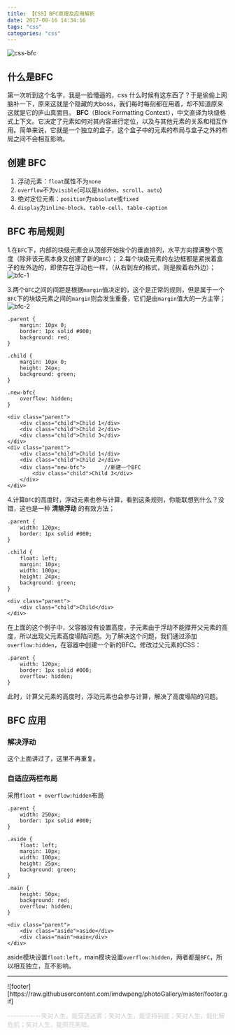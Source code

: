 ```yaml
---
title: 【CSS】BFC原理及应用解析
date: 2017-08-16 14:34:16
tags: "css"
categories: "css"
---
```


![css-bfc](index.jpeg)

<!--more-->

## 什么是BFC
第一次听到这个名字，我是一脸懵逼的，css 什么时候有这东西了？于是偷偷上网脑补一下，原来这就是个隐藏的大boss，我们每时每刻都在用着，却不知道原来这就是它的庐山真面目。
**BFC**（Block Formatting Context），中文直译为块级格式上下文。它决定了元素如何对其内容进行定位，以及与其他元素的关系和相互作用。简单来说，它就是一个独立的盒子，这个盒子中的元素的布局与盒子之外的布局之间不会相互影响。

## 创建 BFC

 1. 浮动元素：`float`属性不为`none`
 2. `overflow`不为`visible`(可以是`hidden`、`scroll`、`auto`)
 3. 绝对定位元素：`position`为`absolute`或`fixed`
 4. `display`为`inline-block`、`table-cell`、`table-caption`

## BFC 布局规则
1.在`BFC`下，内部的块级元素会从顶部开始挨个的垂直排列，水平方向撑满整个宽度（除非该元素本身又创建了新的`BFC`）；
2.每个块级元素的左边框都是紧挨着盒子的左外边的，即使存在浮动也一样，（从右到左的格式，则是挨着右外边）；
![bfc-1](1.png)

3.两个`BFC`之间的间距是根据`margin`值决定的，这个是正常的规则，但是属于一个`BFC`下的块级元素之间的`margin`则会发生重叠，它们是由`margin`值大的一方主宰； 
![bfc-2](2.png)

```
.parent {
    margin: 10px 0;
    border: 1px solid #000;
    background: red;
}

.child {
    margin: 10px 0;
    height: 24px;
    background: green;
}

.new-bfc{
    overflow: hidden;
}

<div class="parent">
    <div class="child">Child 1</div>
    <div class="child">Child 2</div>
    <div class="child">Child 3</div>
</div>
<div class="parent">
    <div class="child">Child 1</div>
    <div class="child">Child 2</div>
    <div class="new-bfc">      //新建一个BFC
        <div class="child">Child 3</div>
    </div>
</div>
```
4.计算`BFC`的高度时，浮动元素也参与计算，看到这条规则，你能联想到什么？没错，这也是一种 **清除浮动** 的有效方法；
```
.parent {
    width: 120px;
    border: 1px solid #000;
}

.child {
    float: left;
    margin: 10px;
    width: 100px;
    height: 24px;
    background: green;
}

<div class="parent">
    <div class="child">Child</div>
</div>
```
在上面的这个例子中，父容器没有设置高度，子元素由于浮动不能撑开父元素的高度，所以出现父元素高度塌陷问题。为了解决这个问题，我们通过添加`overflow:hidden`，在容器中创建一个新的BFC。修改过父元素的CSS：
```
.parent {
    width: 120px;
    border: 1px solid #000;
    overflow: hidden;
}
```
此时，计算父元素的高度时，浮动元素也会参与计算，解决了高度塌陷的问题。

## BFC 应用
### 解决浮动
这个上面讲过了，这里不再重复。

### 自适应两栏布局
采用`float + overflow:hidden`布局
```
.parent {
    width: 250px;
    border: 1px solid #000;
}

.aside {
    float: left;
    margin: 10px;
    width: 100px;
    height: 25px;
    background: green;
}

.main {
    height: 50px;
    background: red;
    overflow: hidden;
}

<div class="parent">
    <div class="aside">aside</div>
    <div class="main">main</div>
</div>
```
aside模块设置`float:left`，main模块设置`overflow:hidden`，两者都是`BFC`，所以相互独立，互不影响。
<footer>
<hr/>
![footer][https://raw.githubusercontent.com/imdwpeng/photoGallery/master/footer.gif]
<p style="textAlign:right;color:#ccc">------------笑对人生，能穿透迷雾；笑对人生，能坚持到底；笑对人生，能化解危机；笑对人生，能照亮黑暗。</p>
</footer>

